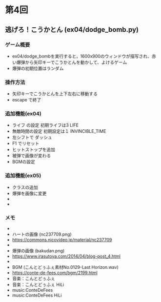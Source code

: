 # 第4回
## 逃げろ！こうかとん (ex04/dodge_bomb.py)
### ゲーム概要
- ex04/dodge_bombを実行すると，1600x900のウィンドウが描写され、赤い爆弾から矢印キーでこうかとんを動かして、よけるゲーム
- 爆弾の初期位置はランダム
### 操作方法
- 矢印キーでこうかとんを上下左右に移動する
- escape で終了
### 追加機能(ex04)
- ライフ の設定 初期ライフは3 LIFE
- 無敵時間の設定 初期設定は１ INVINCIBLE_TIME
- 左シフトで ダッシュ
- F1 でリセット
- ヒットストップを追加
- 被弾で画像が変わる
- BGMの設定
### 追加機能(ex05)
- クラスの追加
- 爆弾を画像に変更
-
-

### メモ
- 
- ハートの画像 (nc237709.png)
- https://commons.nicovideo.jp/material/nc237709
-
- 爆弾の画像 (bakudan.png)
- https://www.irasutoya.com/2014/04/blog-post_4.html
-
- BGM (こんとどぅふぇ素材No.0129-Last Horizon.wav)
- https://conte-de-fees.com/bgm/2199.html
- 音楽：こんとどぅふぇ
- 音楽：こんとどぅふぇ HiLi
- music:ConteDeFees
- music:ConteDeFees HiLi